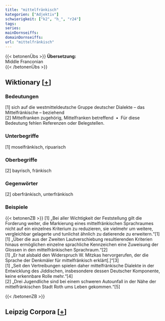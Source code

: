```yaml
---
title: "mittelfränkisch"
kategorien: ["Adjektiv"]
schwierigkeit: ["k2", "h_", "r24"]
tags:
series:
mainDornseiffs:
domainDornseiffs:
url: "mittelfränkisch"
---
```


{{< betonenÜbs >}}
**Übersetzung:**  
Middle Franconian  
{{< /betonenÜbs >}}

## Wiktionary [[+](https://de.wiktionary.org/wiki/mittelfränkisch)]

### Bedeutungen
[1] sich auf die westmitteldeutsche Gruppe deutscher Dialekte – das Mittelfränkische – beziehend  
[2] Mittelfranken zugehörig, Mittelfranken betreffend  •  Für diese Bedeutung fehlen Referenzen oder Belegstellen.  

### Unterbegriffe
[1] moselfränkisch, ripuarisch  

### Oberbegriffe
[2] bayrisch, fränkisch  

### Gegenwörter
[2] oberfränkisch, unterfränkisch  

### Beispiele
{{< betonenZB >}}
[1] „Bei aller Wichtigkeit der Feststellung gilt die Forderung weiter, die Markierung eines mittelfränkischen Sprachraumes nicht auf ein einzelnes Kriterium zu reduzieren, sie vielmehr um weitere, vergleichbar gelagerte und tunlichst ähnlich zu datierende zu erweitern.“[1]  
[1] „Über die aus der Zweiten Lautverschiebung resultierenden Kriterien hinaus ermöglichen einzelne sprachliche Kennzeichen eine Zuweisung der Glossen in den mittelfränkischen Sprachraum.“[2]  
[1] „Er hat alsbald den Widerspruch W. Mitzkas hervorgerufen, der die Sprache der Denkmäler für mittelfränkisch erklärt[.]“[3]  
[1] „Seit den Vertreibungen spielen daher mittelfränkische Dialekte in der Entwicklung des Jiddischen, insbesondere dessen Deutscher Komponente, keine erkennbare Rolle mehr.“[4]  
[2] „Drei Jugendliche sind bei einem schweren Autounfall in der Nähe der mittelfränkischen Stadt Roth ums Leben gekommen.“[5]  

{{< /betonenZB >}}

## Leipzig Corpora [[+](https://corpora.uni-leipzig.de/en/res?word=mittelfränkisch&corpusId=deu_newscrawl-public_2018)]

